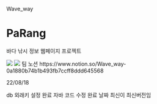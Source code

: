 Wave_way

# PaRang
바다 낚시 정보 웹페이지 프로젝트

<img src = https://cdn.discordapp.com/attachments/961574253113782292/1022088629906067538/1.png />
<img src = https://cdn.discordapp.com/attachments/961574253113782292/1022088651548676166/2.png />
팀 노션
https://www.notion.so/Wave_way-0a1880b74b1b493fb7ccff8ddd645568

22/08/18

db 외래키 설정 완료
자바 코드 수정 완료
날짜 최신이 최신버전임

